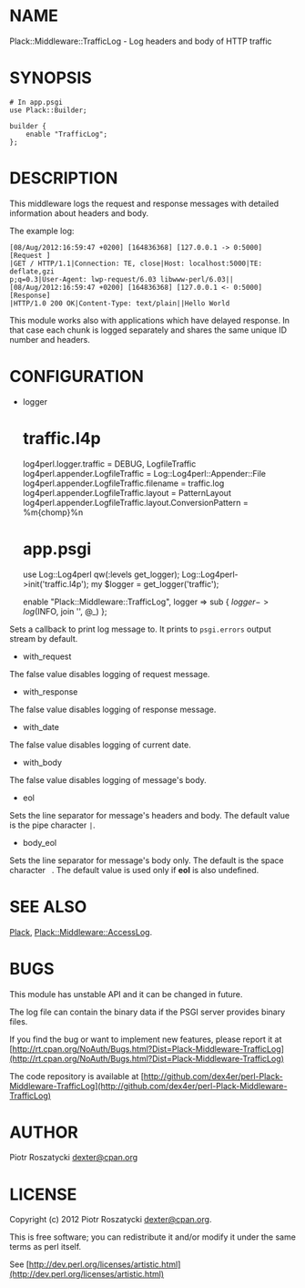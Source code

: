 # NAME

Plack::Middleware::TrafficLog - Log headers and body of HTTP traffic

# SYNOPSIS

    # In app.psgi
    use Plack::Builder;

    builder {
        enable "TrafficLog";
    };

# DESCRIPTION

This middleware logs the request and response messages with detailed
information about headers and body.

The example log:

    [08/Aug/2012:16:59:47 +0200] [164836368] [127.0.0.1 -> 0:5000] [Request ]
    |GET / HTTP/1.1|Connection: TE, close|Host: localhost:5000|TE: deflate,gzi
    p;q=0.3|User-Agent: lwp-request/6.03 libwww-perl/6.03||
    [08/Aug/2012:16:59:47 +0200] [164836368] [127.0.0.1 <- 0:5000] [Response]
    |HTTP/1.0 200 OK|Content-Type: text/plain||Hello World

This module works also with applications which have delayed response. In that
case each chunk is logged separately and shares the same unique ID number and
headers.

# CONFIGURATION

- logger

    # traffic.l4p
    log4perl.logger.traffic = DEBUG, LogfileTraffic
    log4perl.appender.LogfileTraffic = Log::Log4perl::Appender::File
    log4perl.appender.LogfileTraffic.filename = traffic.log
    log4perl.appender.LogfileTraffic.layout = PatternLayout
    log4perl.appender.LogfileTraffic.layout.ConversionPattern = %m{chomp}%n

    # app.psgi
    use Log::Log4perl qw(:levels get_logger);
    Log::Log4perl->init('traffic.l4p');
    my $logger = get_logger('traffic');

    enable "Plack::Middleware::TrafficLog",
        logger => sub { $logger->log($INFO, join '', @_) };

Sets a callback to print log message to. It prints to `psgi.errors` output
stream by default.

- with\_request

The false value disables logging of request message.

- with\_response

The false value disables logging of response message.

- with\_date

The false value disables logging of current date.

- with\_body

The false value disables logging of message's body.

- eol

Sets the line separator for message's headers and body. The default value is
the pipe character `|`.

- body\_eol

Sets the line separator for message's body only. The default is the space
character ` `. The default value is used only if __eol__ is also undefined.

# SEE ALSO

[Plack](http://search.cpan.org/perldoc?Plack), [Plack::Middleware::AccessLog](http://search.cpan.org/perldoc?Plack::Middleware::AccessLog).

# BUGS

This module has unstable API and it can be changed in future.

The log file can contain the binary data if the PSGI server provides binary
files.

If you find the bug or want to implement new features, please report it at
[http://rt.cpan.org/NoAuth/Bugs.html?Dist=Plack-Middleware-TrafficLog](http://rt.cpan.org/NoAuth/Bugs.html?Dist=Plack-Middleware-TrafficLog)

The code repository is available at
[http://github.com/dex4er/perl-Plack-Middleware-TrafficLog](http://github.com/dex4er/perl-Plack-Middleware-TrafficLog)

# AUTHOR

Piotr Roszatycki <dexter@cpan.org>

# LICENSE

Copyright (c) 2012 Piotr Roszatycki <dexter@cpan.org>.

This is free software; you can redistribute it and/or modify it under
the same terms as perl itself.

See [http://dev.perl.org/licenses/artistic.html](http://dev.perl.org/licenses/artistic.html)
